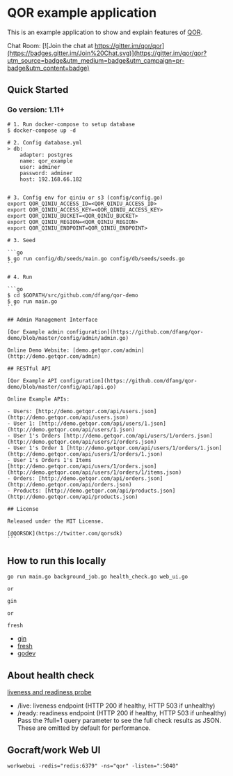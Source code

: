 # QOR example application

This is an example application to show and explain features of [QOR](http://getqor.com).

Chat Room: [![Join the chat at https://gitter.im/qor/qor](https://badges.gitter.im/Join%20Chat.svg)](https://gitter.im/qor/qor?utm_source=badge&utm_medium=badge&utm_campaign=pr-badge&utm_content=badge)

## Quick Started

### Go version: 1.11+

````shell
# 1. Run docker-compose to setup database
$ docker-compose up -d

# 2. Config database.yml
> db:
    adapter: postgres
    name: qor_example
    user: adminer
    password: adminer
    host: 192.168.66.182


# 3. Config env for qiniu or s3 (config/config.go)
export QOR_QINIU_ACCESS_ID=<QOR_QINIU_ACCESS_ID>
export QOR_QINIU_ACCESS_KEY=<QOR_QINIU_ACCESS_KEY>
export QOR_QINIU_BUCKET=<QOR_QINIU_BUCKET>
export QOR_QINIU_REGION=<QOR_QINIU_REGION>
export QOR_QINIU_ENDPOINT=QOR_QINIU_ENDPOINT>

# 3. Seed

```go
$ go run config/db/seeds/main.go config/db/seeds/seeds.go
```

# 4. Run

```go
$ cd $GOPATH/src/github.com/dfang/qor-demo
$ go run main.go
```

## Admin Management Interface

[Qor Example admin configuration](https://github.com/dfang/qor-demo/blob/master/config/admin/admin.go)

Online Demo Website: [demo.getqor.com/admin](http://demo.getqor.com/admin)

## RESTful API

[Qor Example API configuration](https://github.com/dfang/qor-demo/blob/master/config/api/api.go)

Online Example APIs:

- Users: [http://demo.getqor.com/api/users.json](http://demo.getqor.com/api/users.json)
- User 1: [http://demo.getqor.com/api/users/1.json](http://demo.getqor.com/api/users/1.json)
- User 1's Orders [http://demo.getqor.com/api/users/1/orders.json](http://demo.getqor.com/api/users/1/orders.json)
- User 1's Order 1 [http://demo.getqor.com/api/users/1/orders/1.json](http://demo.getqor.com/api/users/1/orders/1.json)
- User 1's Orders 1's Items [http://demo.getqor.com/api/users/1/orders.json](http://demo.getqor.com/api/users/1/orders/1/items.json)
- Orders: [http://demo.getqor.com/api/orders.json](http://demo.getqor.com/api/orders.json)
- Products: [http://demo.getqor.com/api/products.json](http://demo.getqor.com/api/products.json)

## License

Released under the MIT License.

[@QORSDK](https://twitter.com/qorsdk)
```
````

## How to run this locally

```
go run main.go background_job.go health_check.go web_ui.go

or

gin

or

fresh
```

- [gin](https://github.com/codegangsta/gin)
- [fresh](https://github.com/gravityblast/fresh)
- [godev](https://github.com/zephinzer/godev)

## About health check

[liveness and readiness probe](https://github.com/heptiolabs/healthcheck#http-endpoints)

- /live: liveness endpoint (HTTP 200 if healthy, HTTP 503 if unhealthy)
- /ready: readiness endpoint (HTTP 200 if healthy, HTTP 503 if unhealthy)
Pass the ?full=1 query parameter to see the full check results as JSON. These are omitted by default for performance.




## Gocraft/work Web UI

```
workwebui -redis="redis:6379" -ns="qor" -listen=":5040"
```
